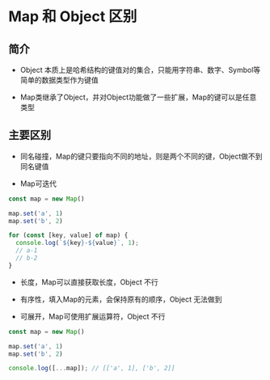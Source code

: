 # Map 和 Object 区别

## 简介

- Object 本质上是哈希结构的键值对的集合，只能用字符串、数字、Symbol等简单的数据类型作为键值

- Map类继承了Object，并对Object功能做了一些扩展，Map的键可以是任意类型

## 主要区别

- 同名碰撞，Map的键只要指向不同的地址，则是两个不同的键，Object做不到同名键值

- Map可迭代 

```js
const map = new Map()

map.set('a', 1)
map.set('b', 2)

for (const [key, value] of map) {
  console.log(`${key}-${value}`, 1);
  // a-1 
  // b-2
}
```

- 长度，Map可以直接获取长度，Object 不行

- 有序性，填入Map的元素，会保持原有的顺序，Object 无法做到

- 可展开，Map可使用扩展运算符，Object 不行

```js
const map = new Map()

map.set('a', 1)
map.set('b', 2)

console.log([...map]); // [['a', 1], ['b', 2]]
```